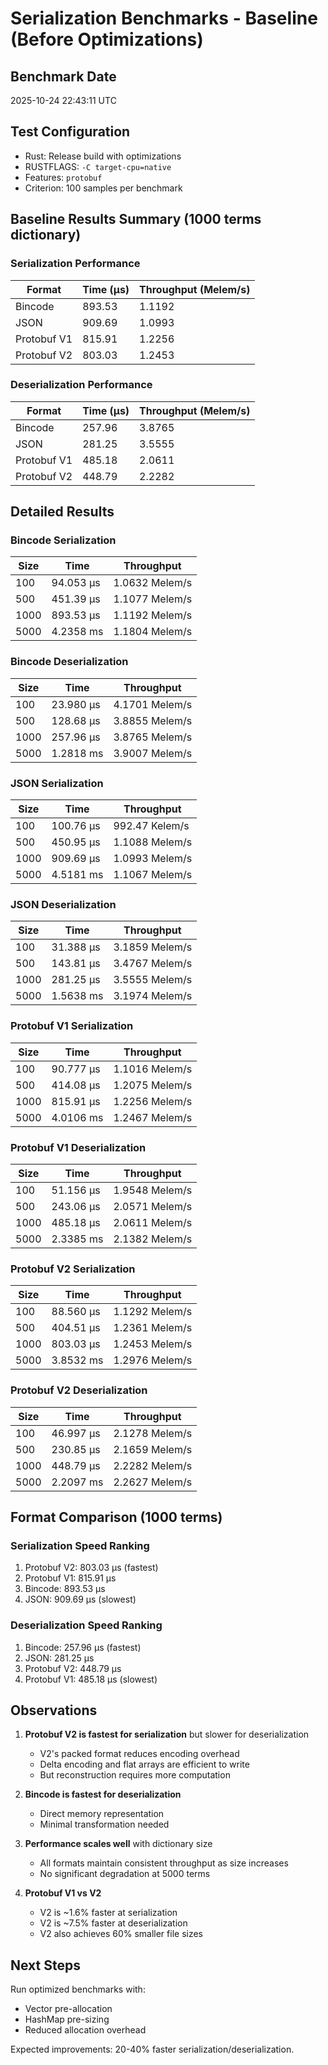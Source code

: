 # Serialization Benchmarks - Baseline (Before Optimizations)

## Benchmark Date
2025-10-24 22:43:11 UTC

## Test Configuration
- Rust: Release build with optimizations
- RUSTFLAGS: `-C target-cpu=native`
- Features: `protobuf`
- Criterion: 100 samples per benchmark

## Baseline Results Summary (1000 terms dictionary)

### Serialization Performance

| Format | Time (µs) | Throughput (Melem/s) |
|--------|-----------|----------------------|
| Bincode | 893.53 | 1.1192 |
| JSON | 909.69 | 1.0993 |
| Protobuf V1 | 815.91 | 1.2256 |
| Protobuf V2 | 803.03 | 1.2453 |

### Deserialization Performance

| Format | Time (µs) | Throughput (Melem/s) |
|--------|-----------|----------------------|
| Bincode | 257.96 | 3.8765 |
| JSON | 281.25 | 3.5555 |
| Protobuf V1 | 485.18 | 2.0611 |
| Protobuf V2 | 448.79 | 2.2282 |

## Detailed Results

### Bincode Serialization

| Size | Time | Throughput |
|------|------|------------|
| 100 | 94.053 µs | 1.0632 Melem/s |
| 500 | 451.39 µs | 1.1077 Melem/s |
| 1000 | 893.53 µs | 1.1192 Melem/s |
| 5000 | 4.2358 ms | 1.1804 Melem/s |

### Bincode Deserialization

| Size | Time | Throughput |
|------|------|------------|
| 100 | 23.980 µs | 4.1701 Melem/s |
| 500 | 128.68 µs | 3.8855 Melem/s |
| 1000 | 257.96 µs | 3.8765 Melem/s |
| 5000 | 1.2818 ms | 3.9007 Melem/s |

### JSON Serialization

| Size | Time | Throughput |
|------|------|------------|
| 100 | 100.76 µs | 992.47 Kelem/s |
| 500 | 450.95 µs | 1.1088 Melem/s |
| 1000 | 909.69 µs | 1.0993 Melem/s |
| 5000 | 4.5181 ms | 1.1067 Melem/s |

### JSON Deserialization

| Size | Time | Throughput |
|------|------|------------|
| 100 | 31.388 µs | 3.1859 Melem/s |
| 500 | 143.81 µs | 3.4767 Melem/s |
| 1000 | 281.25 µs | 3.5555 Melem/s |
| 5000 | 1.5638 ms | 3.1974 Melem/s |

### Protobuf V1 Serialization

| Size | Time | Throughput |
|------|------|------------|
| 100 | 90.777 µs | 1.1016 Melem/s |
| 500 | 414.08 µs | 1.2075 Melem/s |
| 1000 | 815.91 µs | 1.2256 Melem/s |
| 5000 | 4.0106 ms | 1.2467 Melem/s |

### Protobuf V1 Deserialization

| Size | Time | Throughput |
|------|------|------------|
| 100 | 51.156 µs | 1.9548 Melem/s |
| 500 | 243.06 µs | 2.0571 Melem/s |
| 1000 | 485.18 µs | 2.0611 Melem/s |
| 5000 | 2.3385 ms | 2.1382 Melem/s |

### Protobuf V2 Serialization

| Size | Time | Throughput |
|------|------|------------|
| 100 | 88.560 µs | 1.1292 Melem/s |
| 500 | 404.51 µs | 1.2361 Melem/s |
| 1000 | 803.03 µs | 1.2453 Melem/s |
| 5000 | 3.8532 ms | 1.2976 Melem/s |

### Protobuf V2 Deserialization

| Size | Time | Throughput |
|------|------|------------|
| 100 | 46.997 µs | 2.1278 Melem/s |
| 500 | 230.85 µs | 2.1659 Melem/s |
| 1000 | 448.79 µs | 2.2282 Melem/s |
| 5000 | 2.2097 ms | 2.2627 Melem/s |

## Format Comparison (1000 terms)

### Serialization Speed Ranking
1. Protobuf V2: 803.03 µs (fastest)
2. Protobuf V1: 815.91 µs
3. Bincode: 893.53 µs
4. JSON: 909.69 µs (slowest)

### Deserialization Speed Ranking
1. Bincode: 257.96 µs (fastest)
2. JSON: 281.25 µs
3. Protobuf V2: 448.79 µs
4. Protobuf V1: 485.18 µs (slowest)

## Observations

1. **Protobuf V2 is fastest for serialization** but slower for deserialization
   - V2's packed format reduces encoding overhead
   - Delta encoding and flat arrays are efficient to write
   - But reconstruction requires more computation

2. **Bincode is fastest for deserialization**
   - Direct memory representation
   - Minimal transformation needed

3. **Performance scales well** with dictionary size
   - All formats maintain consistent throughput as size increases
   - No significant degradation at 5000 terms

4. **Protobuf V1 vs V2**
   - V2 is ~1.6% faster at serialization
   - V2 is ~7.5% faster at deserialization
   - V2 also achieves 60% smaller file sizes

## Next Steps

Run optimized benchmarks with:
- Vector pre-allocation
- HashMap pre-sizing
- Reduced allocation overhead

Expected improvements: 20-40% faster serialization/deserialization.
